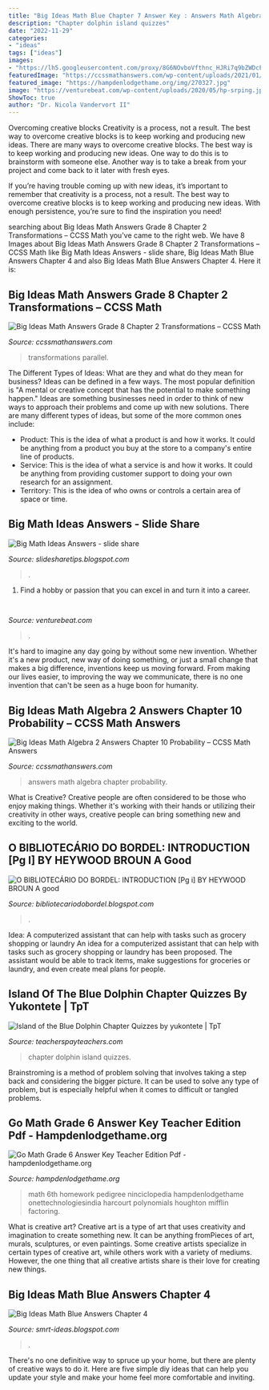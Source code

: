 ```yaml
---
title: "Big Ideas Math Blue Chapter 7 Answer Key : Answers Math Algebra Chapter Probability"
description: "Chapter dolphin island quizzes"
date: "2022-11-29"
categories:
- "ideas"
tags: ["ideas"]
images:
- "https://lh5.googleusercontent.com/proxy/8G6NOvboVfthnc_HJRi7q9bZWDcF5HJ-U9P2eddHuiqVdlNV0dSK56B6WRvQdglB0oyMENO9vYnsy44QIKA0Ojg5verKffJxmt3Gdl7Fk3E-tzCxqCkGZYDU7Yzvq8r1xkOo=w1200-h630-p-k-no-nu"
featuredImage: "https://ccssmathanswers.com/wp-content/uploads/2021/01/Big-Ideas-Math-Answers-Grade-8-Chapter-2-Transformations-24.png"
featured_image: "https://hampdenlodgethame.org/img/270327.jpg"
image: "https://venturebeat.com/wp-content/uploads/2020/05/hp-srping.jpg"
ShowToc: true
author: "Dr. Nicola Vandervort II"
---
```



Overcoming creative blocks
Creativity is a process, not a result. The best way to overcome creative blocks is to keep working and producing new ideas.
There are many ways to overcome creative blocks. The best way is to keep working and producing new ideas. One way to do this is to brainstorm with someone else. Another way is to take a break from your project and come back to it later with fresh eyes.

If you’re having trouble coming up with new ideas, it’s important to remember that creativity is a process, not a result. The best way to overcome creative blocks is to keep working and producing new ideas. With enough persistence, you’re sure to find the inspiration you need!

	

		
searching about Big Ideas Math Answers Grade 8 Chapter 2 Transformations – CCSS Math you've came to the right web. We have 8 Images about Big Ideas Math Answers Grade 8 Chapter 2 Transformations – CCSS Math like Big Math Ideas Answers - slide share, Big Ideas Math Blue Answers Chapter 4 and also Big Ideas Math Blue Answers Chapter 4. Here it is:
		
    
## Big Ideas Math Answers Grade 8 Chapter 2 Transformations – CCSS Math

<img loading=lazy src="https://ccssmathanswers.com/wp-content/uploads/2021/01/Big-Ideas-Math-Answers-Grade-8-Chapter-2-Transformations-24.png" onerror="this.onerror=null;this.src='https://tse1.mm.bing.net/th?id=OIP.KjyIiPfDffoudaHUiQeGIQAAAA&amp;pid=15.1';" alt="Big Ideas Math Answers Grade 8 Chapter 2 Transformations – CCSS Math">

_Source: ccssmathanswers.com_

>transformations parallel. 

	

The Different Types of Ideas: What are they and what do they mean for business?
Ideas can be defined in a few ways. The most popular definition is "A mental or creative concept that has the potential to make something happen." Ideas are something businesses need in order to think of new ways to approach their problems and come up with new solutions. 
There are many different types of ideas, but some of the more common ones include: 
- Product: This is the idea of what a product is and how it works. It could be anything from a product you buy at the store to a company's entire line of products. 
- Service: This is the idea of what a service is and how it works. It could be anything from providing customer support to doing your own research for an assignment. 
- Territory: This is the idea of who owns or controls a certain area of space or time.

    
## Big Math Ideas Answers - Slide Share

<img loading=lazy src="https://lh6.googleusercontent.com/proxy/tsGp39YEp4XVV8VlHvtgcdaBckbsJ2wCsrzuEbBRSoLcf9zVsQ0tiObBzBhRV2PWagqyctyUxKcozYTSQW_3rY9a--l1BUsdfPnD7eu70saIcLOyo9NlkKpAoi1-Ny3m33jyjAPjLYwX5G0cPF6WFxpIJztSyS9egnPSUp96ZeNfJL1q8PATSyUZvnEmxnHva0Ym-_FAuQFWZlSE=s0-d" onerror="this.onerror=null;this.src='https://tse3.mm.bing.net/th?id=OIP.xaqCieI6Qd6by3NMDe6TMwHaJl&amp;pid=15.1';" alt="Big Math Ideas Answers - slide share">

_Source: slidesharetips.blogspot.com_

>. 

	

1. Find a hobby or passion that you can excel in and turn it into a career.

    
## 

<img loading=lazy src="https://venturebeat.com/wp-content/uploads/2020/05/hp-srping.jpg" onerror="this.onerror=null;this.src='https://tse1.mm.bing.net/th?id=OIP.qUUhiSxdv1PtsJHjvuuKjgHaF7&amp;pid=15.1';" alt="">

_Source: venturebeat.com_

>. 

	

It's hard to imagine any day going by without some new invention. Whether it's a new product, new way of doing something, or just a small change that makes a big difference, inventions keep us moving forward. From making our lives easier, to improving the way we communicate, there is no one invention that can't be seen as a huge boon for humanity.

    
## Big Ideas Math Algebra 2 Answers Chapter 10 Probability – CCSS Math Answers

<img loading=lazy src="https://ccssmathanswers.com/wp-content/uploads/2021/02/Big-Ideas-Math-Algebra-2-Answers-Chapter-10-Probability-10.2-5.png" onerror="this.onerror=null;this.src='https://tse3.mm.bing.net/th?id=OIP.CShi4A7XSSZpJwIDQAP6UgAAAA&amp;pid=15.1';" alt="Big Ideas Math Algebra 2 Answers Chapter 10 Probability – CCSS Math Answers">

_Source: ccssmathanswers.com_

>answers math algebra chapter probability. 

	

What is Creative?
Creative people are often considered to be those who enjoy making things. Whether it's working with their hands or utilizing their creativity in other ways, creative people can bring something new and exciting to the world.

    
## O BIBLIOTECÁRIO DO BORDEL: INTRODUCTION [Pg I] BY HEYWOOD BROUN A Good

<img loading=lazy src="https://lh5.googleusercontent.com/proxy/8G6NOvboVfthnc_HJRi7q9bZWDcF5HJ-U9P2eddHuiqVdlNV0dSK56B6WRvQdglB0oyMENO9vYnsy44QIKA0Ojg5verKffJxmt3Gdl7Fk3E-tzCxqCkGZYDU7Yzvq8r1xkOo=w1200-h630-p-k-no-nu" onerror="this.onerror=null;this.src='https://tse4.mm.bing.net/th?id=OIP.Z3CsI6sGGwsldZbzh_rERwAAAA&amp;pid=15.1';" alt="O BIBLIOTECÁRIO DO BORDEL: INTRODUCTION [Pg i] BY HEYWOOD BROUN A good">

_Source: bibliotecariodobordel.blogspot.com_

>. 

	

Idea: A computerized assistant that can help with tasks such as grocery shopping or laundry
An idea for a computerized assistant that can help with tasks such as grocery shopping or laundry has been proposed. The assistant would be able to track items, make suggestions for groceries or laundry, and even create meal plans for people.

    
## Island Of The Blue Dolphin Chapter Quizzes By Yukontete | TpT

<img loading=lazy src="https://ecdn.teacherspayteachers.com/thumbitem/Island-Of-The-Blue-Dolphin-Chapter-Quizzes-1500873717/original-3298-4.jpg" onerror="this.onerror=null;this.src='https://tse3.mm.bing.net/th?id=OIP.U_WJtzYIbKRnpyixLfSzuQAAAA&amp;pid=15.1';" alt="Island of the Blue Dolphin Chapter Quizzes by yukontete | TpT">

_Source: teacherspayteachers.com_

>chapter dolphin island quizzes. 

	

Brainstroming is a method of problem solving that involves taking a step back and considering the bigger picture. It can be used to solve any type of problem, but is especially helpful when it comes to difficult or tangled problems.

    
## Go Math Grade 6 Answer Key Teacher Edition Pdf - Hampdenlodgethame.org

<img loading=lazy src="https://hampdenlodgethame.org/img/270327.jpg" onerror="this.onerror=null;this.src='https://tse3.mm.bing.net/th?id=OIP.-Wt1bdy1vcNcJfKl0edeKgHaEK&amp;pid=15.1';" alt="Go Math Grade 6 Answer Key Teacher Edition Pdf - hampdenlodgethame.org">

_Source: hampdenlodgethame.org_

>math 6th homework pedigree ninciclopedia hampdenlodgethame onettechnologiesindia harcourt polynomials houghton mifflin factoring. 

	

What is creative art?
Creative art is a type of art that uses creativity and imagination to create something new. It can be anything fromPieces of art, murals, sculptures, or even paintings. Some creative artists specialize in certain types of creative art, while others work with a variety of mediums. However, the one thing that all creative artists share is their love for creating new things.

    
## Big Ideas Math Blue Answers Chapter 4

<img loading=lazy src="https://media.cheggcdn.com/media/0d1/0d1d4c00-1a22-4a2a-b9a0-cb677054ee1b/image.png" onerror="this.onerror=null;this.src='https://tse2.mm.bing.net/th?id=OIP.epdY2eT6nNIhH55MZPaZIQHaJ4&amp;pid=15.1';" alt="Big Ideas Math Blue Answers Chapter 4">

_Source: smrt-ideas.blogspot.com_

>. 

	

There's no one definitive way to spruce up your home, but there are plenty of creative ways to do it. Here are five simple diy ideas that can help you update your style and make your home feel more comfortable and inviting.

